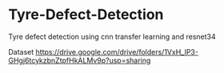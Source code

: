 # Tyre-Defect-Detection
Tyre defect detection using cnn transfer learning and resnet34

Dataset https://drive.google.com/drive/folders/1VxH_IP3-GHgj6tcykzbnZtpfHkALMv9p?usp=sharing
